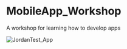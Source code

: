 # MobileApp_Workshop
A workshop for learning how to develop apps

![JordanTest_App](file:///C:/Users/jorda/Desktop/JordanTest_App.gif)
